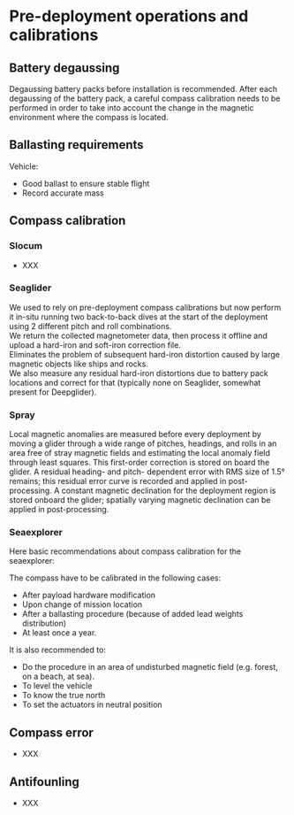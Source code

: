 # Pre-deployment operations and calibrations

## Battery degaussing
Degaussing battery packs before installation is recommended. 
After each degaussing of the battery pack, a careful compass calibration needs to be performed in order to take into account the change in the magnetic environment where the compass is located.

## Ballasting requirements
Vehicle: 
- Good ballast to ensure stable flight
- Record accurate mass

## Compass calibration

### Slocum
- XXX

### Seaglider
We used to rely on pre-deployment compass calibrations but now perform it in-situ running two back-to-back dives at the start of the deployment using 2 different pitch and roll combinations.  
We return the collected magnetometer data, then process it offline and upload a hard-iron and soft-iron correction file.  
Eliminates the problem of subsequent hard-iron distortion caused by large magnetic objects like ships and rocks.  
We also measure any residual hard-iron distortions due to battery pack locations and correct for that (typically none on Seaglider, somewhat present for Deepglider).

### Spray
Local magnetic anomalies are measured before every deployment by moving a glider through a wide range of pitches, headings, and rolls in an area free of stray magnetic fields and estimating the local anomaly field through least squares. 
This first-order correction is stored on board the glider. 
A residual heading- and pitch- dependent error with RMS size of 1.5° remains; this residual error curve is recorded and applied in post-processing. 
A constant magnetic declination for the deployment region is stored onboard the glider; spatially varying magnetic declination can be applied in post-processing. 

### Seaexplorer
Here basic recommendations about compass calibration for the seaexplorer: 

The compass have to be calibrated in the following cases:
- After payload hardware modification
- Upon change of mission location
- After a ballasting procedure (because of added lead weights distribution)
- At least once a year.

It is also recommended to: 
- Do the procedure  in an area of undisturbed magnetic field (e.g. forest, on a beach, at sea).
- To level the vehicle
- To know the true north 
- To set the actuators in neutral position

## Compass error
- XXX

## Antifounling
- XXX




